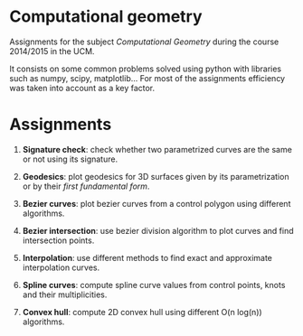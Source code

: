 # Computational geometry

Assignments for the subject *Computational Geometry* during the course
2014/2015 in the UCM.

It consists on some common problems solved using python with libraries
such as numpy, scipy, matplotlib... For most of the assignments
efficiency was taken into account as a key factor.


# Assignments


1. **Signature check**: check whether two parametrized curves are the
   same or not using its signature.

2. **Geodesics**: plot geodesics for 3D surfaces given by its
   parametrization or by their *first fundamental form*.

3. **Bezier curves**: plot bezier curves from a control polygon using
   different algorithms.

4. **Bezier intersection**: use bezier division algorithm to plot
   curves and find intersection points.

5. **Interpolation**: use different methods to find exact and
   approximate interpolation curves.

6. **Spline curves**: compute spline curve values from control points,
   knots and their multiplicities.

7. **Convex hull**: compute 2D convex hull using different O(n log(n)) algorithms.
